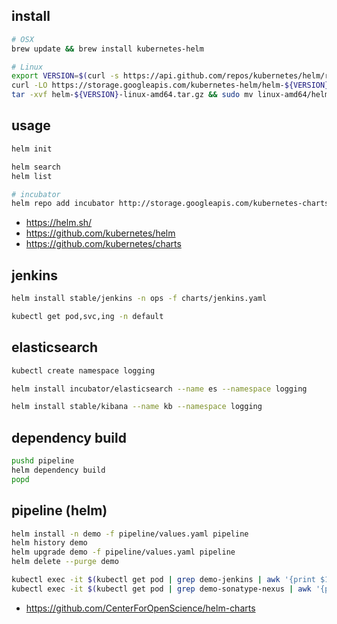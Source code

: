 ## install
```bash
# OSX
brew update && brew install kubernetes-helm

# Linux
export VERSION=$(curl -s https://api.github.com/repos/kubernetes/helm/releases/latest | grep tag_name | cut -d'"' -f4)
curl -LO https://storage.googleapis.com/kubernetes-helm/helm-${VERSION}-linux-amd64.tar.gz
tar -xvf helm-${VERSION}-linux-amd64.tar.gz && sudo mv linux-amd64/helm /usr/local/bin/helm
```

## usage
```bash
helm init

helm search
helm list

# incubator
helm repo add incubator http://storage.googleapis.com/kubernetes-charts-incubator
```
* https://helm.sh/
* https://github.com/kubernetes/helm
* https://github.com/kubernetes/charts

## jenkins
```bash
helm install stable/jenkins -n ops -f charts/jenkins.yaml

kubectl get pod,svc,ing -n default
```

## elasticsearch
```bash
kubectl create namespace logging

helm install incubator/elasticsearch --name es --namespace logging

helm install stable/kibana --name kb --namespace logging
```


## dependency build
```bash
pushd pipeline
helm dependency build
popd
```

## pipeline (helm)
```bash
helm install -n demo -f pipeline/values.yaml pipeline
helm history demo
helm upgrade demo -f pipeline/values.yaml pipeline
helm delete --purge demo

kubectl exec -it $(kubectl get pod | grep demo-jenkins | awk '{print $1}') -- sh
kubectl exec -it $(kubectl get pod | grep demo-sonatype-nexus | awk '{print $1}') -- sh
```
* https://github.com/CenterForOpenScience/helm-charts
